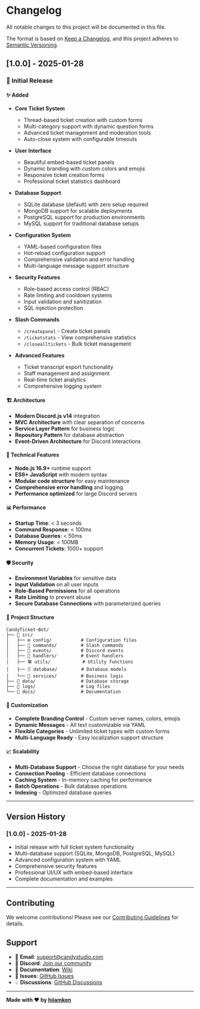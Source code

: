 # Changelog

All notable changes to this project will be documented in this file.

The format is based on [Keep a Changelog](https://keepachangelog.com/en/1.0.0/),
and this project adheres to [Semantic Versioning](https://semver.org/spec/v2.0.0.html).

## [1.0.0] - 2025-01-28

### 🎉 Initial Release

#### ✨ Added
- **Core Ticket System**
  - Thread-based ticket creation with custom forms
  - Multi-category support with dynamic question forms
  - Advanced ticket management and moderation tools
  - Auto-close system with configurable timeouts

- **User Interface**
  - Beautiful embed-based ticket panels
  - Dynamic branding with custom colors and emojis
  - Responsive ticket creation forms
  - Professional ticket statistics dashboard

- **Database Support**
  - SQLite database (default) with zero setup required
  - MongoDB support for scalable deployments
  - PostgreSQL support for production environments
  - MySQL support for traditional database setups

- **Configuration System**
  - YAML-based configuration files
  - Hot-reload configuration support
  - Comprehensive validation and error handling
  - Multi-language message support structure

- **Security Features**
  - Role-based access control (RBAC)
  - Rate limiting and cooldown systems
  - Input validation and sanitization
  - SQL injection protection

- **Slash Commands**
  - `/createpanel` - Create ticket panels
  - `/ticketstats` - View comprehensive statistics
  - `/closealltickets` - Bulk ticket management

- **Advanced Features**
  - Ticket transcript export functionality
  - Staff management and assignment
  - Real-time ticket analytics
  - Comprehensive logging system

#### 🏗️ Architecture
- **Modern Discord.js v14** integration
- **MVC Architecture** with clear separation of concerns
- **Service Layer Pattern** for business logic
- **Repository Pattern** for database abstraction
- **Event-Driven Architecture** for Discord interactions

#### 🔧 Technical Features
- **Node.js 16.9+** runtime support
- **ES6+ JavaScript** with modern syntax
- **Modular code structure** for easy maintenance
- **Comprehensive error handling** and logging
- **Performance optimized** for large Discord servers

#### 📊 Performance
- **Startup Time**: < 3 seconds
- **Command Response**: < 100ms
- **Database Queries**: < 50ms
- **Memory Usage**: < 100MB
- **Concurrent Tickets**: 1000+ support

#### 🛡️ Security
- **Environment Variables** for sensitive data
- **Input Validation** on all user inputs
- **Role-Based Permissions** for all operations
- **Rate Limiting** to prevent abuse
- **Secure Database Connections** with parameterized queries

#### 📁 Project Structure
```
CandyTicket-Bot/
├── 📁 src/
│   ├── ⚙️ config/           # Configuration files
│   ├── 🎯 commands/         # Slash commands
│   ├── 📡 events/           # Discord events
│   ├── 🔧 handlers/         # Event handlers
│   ├── 🛠️ utils/            # Utility functions
│   ├── 🗄️ database/         # Database models
│   └── 🔄 services/         # Business logic
├── 💾 data/                 # Database storage
├── 📝 logs/                 # Log files
└── 📄 docs/                 # Documentation
```

#### 🎨 Customization
- **Complete Branding Control** - Custom server names, colors, emojis
- **Dynamic Messages** - All text customizable via YAML
- **Flexible Categories** - Unlimited ticket types with custom forms
- **Multi-Language Ready** - Easy localization support structure

#### 📈 Scalability
- **Multi-Database Support** - Choose the right database for your needs
- **Connection Pooling** - Efficient database connections
- **Caching System** - In-memory caching for performance
- **Batch Operations** - Bulk database operations
- **Indexing** - Optimized database queries

---

## Version History

### [1.0.0] - 2025-01-28
- Initial release with full ticket system functionality
- Multi-database support (SQLite, MongoDB, PostgreSQL, MySQL)
- Advanced configuration system with YAML
- Comprehensive security features
- Professional UI/UX with embed-based interface
- Complete documentation and examples

---

## Contributing

We welcome contributions! Please see our [Contributing Guidelines](CONTRIBUTING.md) for details.

## Support

- 📧 **Email**: support@candystudio.com
- 💬 **Discord**: [Join our community](https://discord.gg/candystudio)
- 📖 **Documentation**: [Wiki](https://github.com/hiiamken/CandyTicket-Bot/wiki)
- 🐛 **Issues**: [GitHub Issues](https://github.com/hiiamken/CandyTicket-Bot/issues)
- 💡 **Discussions**: [GitHub Discussions](https://github.com/hiiamken/CandyTicket-Bot/discussions)

---

**Made with ❤️ by [hiiamken](https://github.com/hiiamken)** 